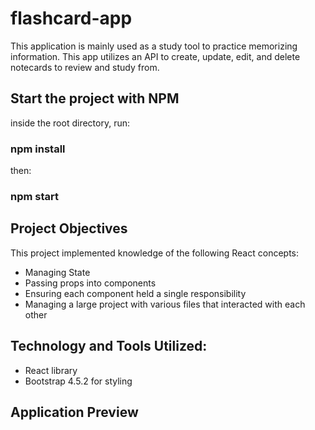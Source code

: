 # flashcard-app

This application is mainly used as a study tool to practice memorizing information. This app utilizes an API to create, update, edit, and delete notecards to review and study from. 

## Start the project with NPM

inside the root directory, run:

### npm install

then: 

### npm start

## Project Objectives

This project implemented knowledge of the following React concepts:

<ul>
  <li>Managing State</li>
  <li>Passing props into components</li>
  <li>Ensuring each component held a single responsibility</li>
  <li>Managing a large project with various files that interacted with each other</li>
</ul>

## Technology and Tools Utilized:

<ul>
  <li>React library</li>
  <li>Bootstrap 4.5.2 for styling</li>
</ul>

## Application Preview

